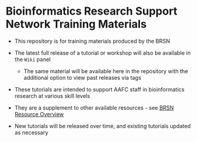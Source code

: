 # Bioinformatics Research Support Network Training Materials

- This repository is for training materials produced by the BRSN
- The latest full release of a tutorial or workshop will also be available in the `Wiki` panel
  - The same material will be available here in the repository with the additional option to view past releases via tags

- These tutorials are intended to support AAFC staff in bioinformatics research at various skill levels
- They are a supplement to other available resources - see [BRSN Resource Overview](https://collab.agr.gc.ca/co/BRS-SRB/SitePages/Resource%20Overview.aspx)
- New tutorials will be released over time, and existing tutorials updated as necessary
